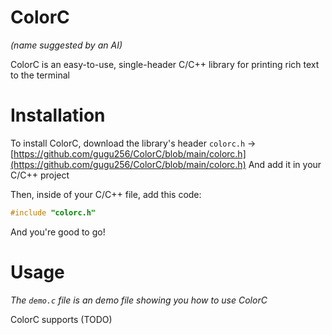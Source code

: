 # ColorC
*(name suggested by an AI)*

ColorC is an easy-to-use, single-header C/C++ library for printing rich text to the terminal

# Installation

To install ColorC, download the library's header `colorc.h` -> [https://github.com/gugu256/ColorC/blob/main/colorc.h](https://github.com/gugu256/ColorC/blob/main/colorc.h) And add it in your C/C++ project

Then, inside of your C/C++ file, add this code:

```c
#include "colorc.h"
```

And you're good to go!

# Usage

*The `demo.c` file is an demo file showing you how to use ColorC*

ColorC supports (TODO)
